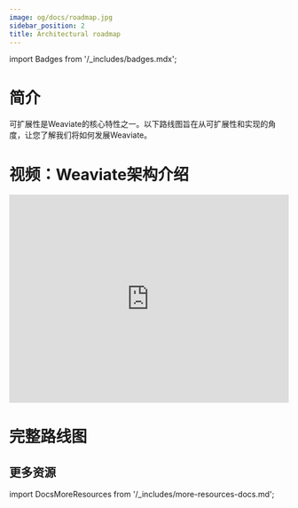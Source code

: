 ```yaml
---
image: og/docs/roadmap.jpg
sidebar_position: 2
title: Architectural roadmap
---
```


import Badges from '/_includes/badges.mdx';

<Badges/>

<!-- style for roadmap table -->
<!-- <style>
.roadmap-table td {
  padding: 0
}
.roadmap-table-img {
    width: 120px;
    background-size: 90px;
    background-repeat: no-repeat;
}
</style> -->

# 简介

可扩展性是Weaviate的核心特性之一。以下路线图旨在从可扩展性和实现的角度，让您了解我们将如何发展Weaviate。

# 视频：Weaviate架构介绍

<iframe width="100%" height="375" src="https://www.youtube.com/embed/6hdEJdHWXRE" frameborder="0" allow="accelerometer; autoplay; clipboard-write; encrypted-media; gyroscope; picture-in-picture" allowfullscreen></iframe>

# 完整路线图

<!-- <table class="roadmap-table">
  <tr>
    <td rowspan="3" class="roadmap-table-img" style="background-image: url('/img/roadmap-1.svg');"></td>
    <td>
      <b>HNSW性能提升</b>
    </td>
  </tr>
  <tr>
    <td>
      <i>状态：在 <a href="https://github.com/weaviate/weaviate/releases/tag/v1.4.0">v1.4.0</a> 版本中完成</i>
    </td>
  </tr>
  <tr>
    <td>
      通过硬件加速和效率改进，将向量搜索或向向量索引进行索引的时间缩短了最多50%。
    </td>
  </tr>
</table>

<table class="roadmap-table">
  <tr>
    <td rowspan="3" class="roadmap-table-img" style="background-image: url('/img/roadmap-2.svg');"></td>
    <td>
      <b>LSM Tree 迁移</b>
    </td>
  </tr>
  <tr>
    <td>
      <i>状态：在 <a href="https://github.com/weaviate/weaviate/releases/tag/v1.5.0">v1.5.0</a> 版本中完成</i>
    </td>
  </tr>
  <tr>
    <td>

    Weaviate中对象和倒排索引的存储方式从基于B+树的方法迁移到了基于LSM树的方法。这可以将导入时间加快高达50%。还解决了导入时间随时间推移而下降的问题。

    </td>
  </tr>
</table>

<table class="roadmap-table">
  <tr>
    <td rowspan="3" class="roadmap-table-img" style="background-image: url('/img/roadmap-3.svg');"></td>
    <td>
      <b>多分片索引</b>
    </td>
  </tr>
  <tr>
    <td>
      <i>状态: 已完成，将在下一个里程碑发布</i>

    </td>
  </tr>
  <tr>
    <td>
      一个单体索引（每个类别一个索引）可以分成更小的独立分片。这样可以更好地利用大型（单一）机器上的资源，并可以针对特定的大规模情况调整存储设置。
    </td>
  </tr>
</table>

<table class="roadmap-table">
  <tr>
    <td rowspan="3" class="roadmap-table-img" style="background-image: url('/img/roadmap-4.svg');"></td>
    <td>
      <b>无需复制的横向可扩展性</b>
    </td>
  </tr>
  <tr>
    <td>
      <i>状态：已完成，发布于v1.8.0</i>
    </td>
  </tr>
  <tr>
    <td>
      一个由多个分片组成的索引可以分布在多个节点之间。搜索将会触及多个节点上的多个分片，并合并结果。主要优点：如果某个使用场景不能适应单个节点，您可以使用*n*个节点来实现*n*倍的使用场景大小。在这一点上，集群中的每个节点仍然是一个潜在的单点故障。
    </td>
  </tr>
</table>

<table class="roadmap-table">
  <tr>
    <td rowspan="3" class="roadmap-table-img" style="background-image: url('/img/roadmap-5.svg');"></td>
    <td>
      <b>在节点上分布的复制分片</b>
    </td>
  </tr>
  <tr>
    <td>
      <i>状态：进行中（<a href="https://github.com/weaviate/weaviate/milestone/21">在GitHub上查看</a>）</i>
    </td>
  </tr>
  <tr>
    <td>
      一个节点可以包含已经存在于其他节点上的分片。这意味着如果一个节点宕机，另一个节点可以接管负载，而不会丢失可用性或数据。请注意，设计计划是无领导复制，因此没有主分片和次分片的区别。消除了所有单点故障。
    </td>
  </tr>
</table>

<table class="roadmap-table">
  <tr>
    <td rowspan="3" class="roadmap-table-img" style="background-image: url('/img/roadmap-6.svg');"></td>
    <td>
      <b>动态扩展</b>
    </td>
  </tr>
  <tr>
    <td>
      <i>待定</i>
    </td>
  </tr>
  <tr>
    <td>
      与其一开始就使用*n*个节点的集群，集群的大小可以在运行时增加或缩小。Weaviate会自动相应地分布现有的分片。
    </td>
  </tr>
</table>

# 下载路线图

<a href="/img/timeline_Weaviate_architecture_isometric.jpg" rel="Weaviate矢量数据库架构路线图" target="_blank">
  您也可以在这里下载完整的路线图（作为图像）
</a> -->

## 更多资源

import DocsMoreResources from '/_includes/more-resources-docs.md';

<DocsMoreResources />
